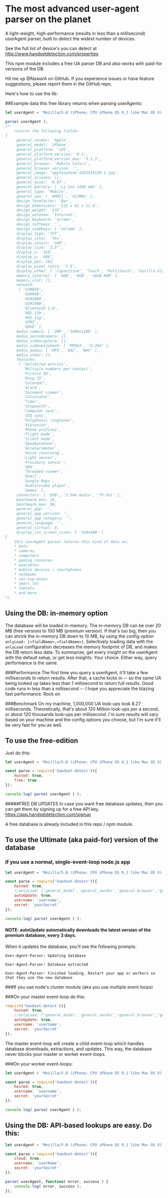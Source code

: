# The most advanced user-agent parser on the planet

A light-weight, high-performance (results in less than a millisecond) userAgent parser, built to detect the widest number of devices.

See the full list of device's you can detect at http://www.handsetdetection.com/properties

This npm module includes a free UA parser DB and also works with paid-for versions of the DB.

Hit me up @NawarA on GitHub. If you experience issues or have feature suggestions, please report them in the GitHub repo.

Here's how to use the lib:

##Example data this free library returns when parsing userAgents:
```javascript
let userAgent = 'Mozilla/5.0 (iPhone; CPU iPhone OS 9_1 like Mac OS X) AppleWebKit/601.1.46 (KHTML, like Gecko) Version/9.0 Mobile/13B143 Safari/601.1';

parse( userAgent );
/*
    returns the following fields:
{
     general_vendor: 'Apple',
     general_model: 'iPhone',
     general_platform: 'iOS',
     general_platform_version: '9.1',
     general_platform_version_max: '3.1.3',
     general_browser: 'Mobile Safari',
     general_browser_version: '',
     general_image: 'appleiphone-1423539120-1.jpg',
     general_aliases: [],
     general_eusar: '0.97',
     general_battery: [ 'Li-Ion 1400 mAh' ],
     general_type: 'Mobile',
     general_cpu: [ 'ARM11', '412MHz' ],
     design_formfactor: 'Bar',
     design_dimensions: '115 x 61 x 11.6',
     design_weight: '135',
     design_antenna: 'Internal',
     design_keyboard: 'Screen',
     design_softkeys: '',
     design_sidekeys: [ 'Volume' ],
     display_type: 'TFT',
     display_color: 'Yes',
     display_colors: '16M',
     display_size: '3.5"',
     display_x: '320',
     display_y: '480',
     display_ppi: 162,
     display_pixel_ratio: '1.0',
     display_other: [ 'Capacitive', 'Touch', 'Multitouch', 'Gorilla Glass' ],
     memory_internal: [ '4GB', '8GB', '16GB RAM' ],
     memory_slot: [],
     network:
      [ 'GSM850',
        'GSM900',
        'GSM1800',
        'GSM1900',
        'Bluetooth 2.0',
        '802.11b',
        '802.11g',
        'GPRS',
        'EDGE' ],
     media_camera: [ '2MP', '1600x1200' ],
     media_secondcamera: [],
     media_videocapture: [],
     media_videoplayback: [ 'MPEG4', 'H.264' ],
     media_audio: [ 'MP3', 'AAC', 'WAV' ],
     media_other: [],
     features:
      [ 'Unlimited entries',
        'Multiple numbers per contact',
        'Picture ID',
        'Ring ID',
        'Calendar',
        'Alarm',
        'Document viewer',
        'Calculator',
        'Timer',
        'Stopwatch',
        'Computer sync',
        'OTA sync',
        'Polyphonic ringtones',
        'Vibration',
        'Phone profiles',
        'Flight mode',
        'Silent mode',
        'Speakerphone',
        'Accelerometer',
        'Voice recording',
        'Light sensor',
        'Proximity sensor',
        'SMS',
        'Threaded viewer',
        'Email',
        'Google Maps',
        'Audio/video player',
        'Games' ],
     connectors: [ 'USB', '3.5mm Audio', 'TV Out' ],
     benchmark_min: 10,
     benchmark_max: 50,
     general_app: '',
     general_app_version: '',
     general_app_category: '',
     general_language: '',
     general_virtual: 0,
     display_css_screen_sizes: [ '320x480' ]
}
    this userAgent parser returns this kind of data on:
    * bots
    * cameras
    * computers
    * gaming consoles
    * wearables
    * mobile devices / smartphones
    * netbooks
    * set-top-boxes
    * smart TVs
    * tablets
    * and more
*/
```

## Using the DB: in-memory option
The database will be loaded in-memory. The in-memory DB can be over 20 MB (free version) to 100 MB (premium version). If that's too big, then you can shrink the in-memory DB down to 10 MB, by using the config option `onlyLoad: [<fieldName>,<fieldName>]`. Selectively loading data with the `onlyLoad` configuration decreases the memory footprint of DB, and makes the DB return less data. To summarize, get every insight on the userAgent with the default setup, or get less insights. Your choice. Either way, query performance is the same.

###Performance
The first time you query a userAgent, it'll take a few milliseconds to return results. After that, a cache kicks in -- so the same UA being looked up takes less than 1 millisecond to return full results. Good code runs in less than a millisecond -- I hope you appreciate the blazing fast performance. Rock on

###Benchmark
On my machine, 1,000,000 UA look-ups took 8.27 milliseconds. Theoretically, that's about 120 Million look-ups per a second, or about 120 thousands look-ups per millisecond. I'm sure results will vary based on your machine and the config options you choose, but I'm sure it'll be very fast for you as well.

## To use the free-edition
Just do this:
```javascript
let userAgent = 'Mozilla/5.0 (iPhone; CPU iPhone OS 9_1 like Mac OS X) AppleWebKit/601.1.46 (KHTML, like Gecko) Version/9.0 Mobile/13B143 Safari/601.1';

const parse = require('handset-detect')({
    hosted: true,
    free: true
});

console.log( parse( userAgent ) );
```

#####FREE DB UPDATES
In case you want free database updates, then you can get them by signing up for a free API key. https://app.handsetdetection.com/signup

A free database is already included in this repo / npm module.


## To use the Ultimate (aka paid-for) version of the database

### if you use a normal, single-event-loop node.js app
```javascript
let userAgent = 'Mozilla/5.0 (iPhone; CPU iPhone OS 9_1 like Mac OS X) AppleWebKit/601.1.46 (KHTML, like Gecko) Version/9.0 Mobile/13B143 Safari/601.1';

const parse = require('handset-detect')({
    hosted: true,
    //onlyLoad: ['general_model','general_vendor','general_browser','general_platform'],
    autoUpdate: true,
    username: 'username',
    secret: 'yourSecret'
});

console.log( parse( userAgent ) );
```
#### NOTE: autoUpdate automatically downloads the latest version of the premium database, every 3 days.
When it updates the database, you'll see the following prompts:

`User-Agent-Parser: Updating database`

`User-Agent-Parser: Database extracted`

`User-Agent-Parser: Finished loading. Restart your app or workers so that they use the new database`

###If you use node's cluster module (aka you use multiple event loops)

###On your master event-loop do this:
```javascript
require('handset-detect')({
    hosted: true,
    //onlyLoad: ['general_model','general_vendor','general_browser','general_platform'],
    autoUpdate: true,
    username: 'username',
    secret: 'yourSecret'
});
```
The master event-loop will create a child event-loop which handles database downloads, extractions, and updates. This way, the database never blocks your master or worker event-loops.

###On your worker event-loops:
```javascript
let userAgent = 'Mozilla/5.0 (iPhone; CPU iPhone OS 9_1 like Mac OS X) AppleWebKit/601.1.46 (KHTML, like Gecko) Version/9.0 Mobile/13B143 Safari/601.1';

const parse = require('handset-detect')({
    hosted: true,
    username: 'username',
    secret: 'yourSecret'
});

console.log( parse( userAgent ) );
```

## Using the DB: API-based lookups are easy. Do this:
```javascript
let userAgent = 'Mozilla/5.0 (iPhone; CPU iPhone OS 9_1 like Mac OS X) AppleWebKit/601.1.46 (KHTML, like Gecko) Version/9.0 Mobile/13B143 Safari/601.1';

const parse = require('handset-detect')({
    cloud: true,
    username: 'userName',
    secret: 'yourSecret'
});

parse( userAgent, function( error, success ) {
    console.log( error, success );
});
```